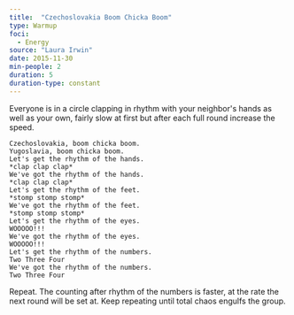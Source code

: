 ```yaml
---
title:  "Czechoslovakia Boom Chicka Boom"
type: Warmup
foci:
  - Energy
source: "Laura Irwin"
date: 2015-11-30
min-people: 2
duration: 5
duration-type: constant
---
```

Everyone is in a circle clapping in rhythm with your neighbor's hands as well as your own, fairly slow at first but after each full round increase the speed.

    Czechoslovakia, boom chicka boom.
	Yugoslavia, boom chicka boom.
    Let's get the rhythm of the hands.
    *clap clap clap*
    We've got the rhythm of the hands.
    *clap clap clap*
    Let's get the rhythm of the feet.
    *stomp stomp stomp*
    We've got the rhythm of the feet.
    *stomp stomp stomp*
    Let's get the rhythm of the eyes.
    WOOOOO!!!
    We've got the rhythm of the eyes.
    WOOOOO!!!
    Let's get the rhythm of the numbers.
	Two Three Four
	We've got the rhythm of the numbers.
	Two Three Four

Repeat.
The counting after rhythm of the numbers is faster, at the rate the next round will be set at.
Keep repeating until total chaos engulfs the group.
